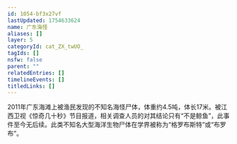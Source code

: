 ```yaml
---
id: 1054-bf3x27vf
lastUpdated: 1754633624
name: 广东海怪
aliases: []
layer: 5
categoryId: cat_ZX_twUO_
tagIds: []
nsfw: false
parent: ""
relatedEntries: []
timelineEvents: []
titledLinks: []
---
```


2011年广东海滩上被渔民发现的不知名海怪尸体，体重约4.5吨，体长17米。被江西卫视《惊奇几十秒》节目报道，相关调查人员的对其结论只有“不是鲸鱼”，此事件至今无后续。此类不知名大型海洋生物尸体在学界被称为“格罗布斯特”或“布罗布”。